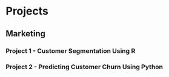 # Projects
## Marketing
### Project 1 - Customer Segmentation Using R
### Project 2 - Predicting Customer Churn Using Python
